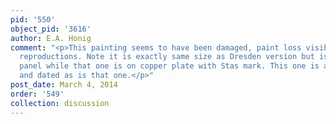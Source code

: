 ```yaml
---
pid: '550'
object_pid: '3616'
author: E.A. Honig
comment: "<p>This painting seems to have been damaged, paint loss visible in earlier
  reproductions. Note it is exactly same size as Dresden version but is painted on
  panel while that one is on copper plate with Stas mark. This one is also not signed
  and dated as is that one.</p>"
post_date: March 4, 2014
order: '549'
collection: discussion
---
```

